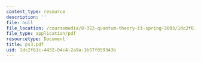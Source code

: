 ```yaml
---
content_type: resource
description: ''
file: null
file_location: /coursemedia/8-322-quantum-theory-ii-spring-2003/1dc2f61c443204c42a9a3b57f859343b_ps3.pdf
file_type: application/pdf
resourcetype: Document
title: ps3.pdf
uid: 1dc2f61c-4432-04c4-2a9a-3b57f859343b
---
```

